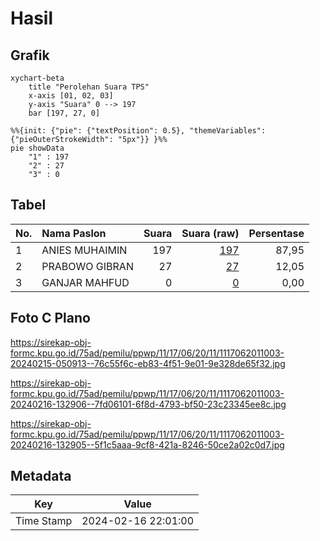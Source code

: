 # Hasil

## Grafik

```mermaid
xychart-beta
    title "Perolehan Suara TPS"
    x-axis [01, 02, 03]
    y-axis "Suara" 0 --> 197
    bar [197, 27, 0]
```

```mermaid
%%{init: {"pie": {"textPosition": 0.5}, "themeVariables": {"pieOuterStrokeWidth": "5px"}} }%%
pie showData
    "1" : 197
    "2" : 27
    "3" : 0
```

## Tabel

| No. | Nama Paslon    | Suara | Suara (raw) | Persentase |
|:--- |:-------------- | -----:| -----------:| ----------:|
| 1   | ANIES MUHAIMIN | 197   | [197][p-1]  | 87,95      |
| 2   | PRABOWO GIBRAN | 27    | [27][p-2]   | 12,05      |
| 3   | GANJAR MAHFUD  | 0     | [0][p-3]    | 0,00       |


[p-1]: https://github.com/gigit-pemilu/pemilu-2024-11-aceh/blob/main/pilpres/hitung-suara/sub/11-aceh/sub/17-bener-meriah/sub/06-wih-pesam/sub/2011-syura-jadi/sub/003-tps/sub/paslon-1.txt
[p-2]: https://github.com/gigit-pemilu/pemilu-2024-11-aceh/blob/main/pilpres/hitung-suara/sub/11-aceh/sub/17-bener-meriah/sub/06-wih-pesam/sub/2011-syura-jadi/sub/003-tps/sub/paslon-2.txt
[p-3]: https://github.com/gigit-pemilu/pemilu-2024-11-aceh/blob/main/pilpres/hitung-suara/sub/11-aceh/sub/17-bener-meriah/sub/06-wih-pesam/sub/2011-syura-jadi/sub/003-tps/sub/paslon-3.txt

## Foto C Plano

https://sirekap-obj-formc.kpu.go.id/75ad/pemilu/ppwp/11/17/06/20/11/1117062011003-20240215-050913--76c55f6c-eb83-4f51-9e01-9e328de65f32.jpg

https://sirekap-obj-formc.kpu.go.id/75ad/pemilu/ppwp/11/17/06/20/11/1117062011003-20240216-132906--7fd06101-6f8d-4793-bf50-23c23345ee8c.jpg

https://sirekap-obj-formc.kpu.go.id/75ad/pemilu/ppwp/11/17/06/20/11/1117062011003-20240216-132905--5f1c5aaa-9cf8-421a-8246-50ce2a02c0d7.jpg


## Metadata

| Key        | Value               |
| ---------- | ------------------- |
| Time Stamp | 2024-02-16 22:01:00 |



